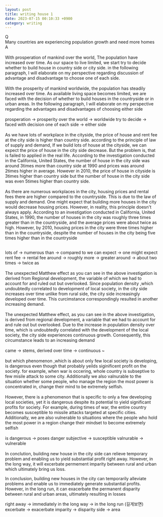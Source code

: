 ```yaml
---
layout: post
title: writing house 1
date: 2023-07-15 00:10:33 +0900
category: writing
---
```

Q
<br/>
Many countries are experiencing population growth and need more homes
<br/>
A
<br/>
<br/>
With prosperation of mankind over the world, The population have increased over time. As our space to live limited, we start try to decide whether to build house in country side or city side. in the following paragraph, I will elaborate on my perspective regarding discussion of advantage and disadvantage to choose one of each side.
<br/>
<br/>
With the prosperity of mankind worldwide, the population has steadily increased over time. As available living space becomes limited, we are faced with the decision of whether to build houses in the countryside or in urban areas. In the following paragraph, I will elaborate on my perspective regarding the advantages and disadvantages of choosing either side
<br/>
<br/>
prosperation -> prosperity
over the world -> worldwide
try to decide -> faced with decision
one of each side -> either side
<br/>
<br/>
As we have lots of workplace in the cityside, the price of house and rent fee at the city side is higher than country side. according to the principle of law of supply and demand,
If we build lots of house at the cityside, we can expect the price of house in the city side decrease. But the problem is, that is failed to applied in the real life. According to the investigation conducted in the California, United States, the number of house in the city side was around 3times more than country side at 1990 and prices was around 2times higher in average. However in 2010, the price of house in cityside is 3times higher than country side but the number of house in the city side was even 5times higher than country side.
<br/>
<br/>
As there are numerous workplaces in the city, housing prices and rental fees there are higher compared to the countryside. This is due to the law of supply and demand. One might expect that building more houses in the city would decrease housing prices. However, in reality, this principle doesn't always apply. According to an investigation conducted in California, United States, in 1990, the number of houses in the city was roughly three times greater than in the countryside, and the average prices were about twice as high. However, by 2010, housing prices in the city were three times higher than in the countryside, despite the number of houses in the city being five times higher than in the countryside
<br/>
<br/>

lots of -> numerous
than -> compared to
we can expect -> one might expect
rent fee -> rental fee
around -> roughly
more -> greater
around -> about
two times -> twice as
<br/>
<br/>
The unexpected Matthew effect as you can see in the above investigation is derived from Regional development, the variable of which we had to account for and ruled out but overlooked. Since population density ,which undoubtedly correlated to development of local society, in the city side increases over time unlike from rural side, the city side increasingly developed over time. This curcimstance correspondingly resulted in another increasing demand.
<br/>
<br/>
The unexpected Matthew effect, as you can see in the above investigation, is derived from regional development, a variable that we had to account for and rule out but overlooked. Due to the increase in population density over time, which is undoubtedly correlated with the development of the local society, the city side experiences continuous growth. Consequently, this circumstance leads to an increasing demand
<br/>
<br/>
came -> stems, derived
over time -> continuous ~
<br/>
<br/>
but which phenomenon ,which is about only few local society is developing, is dangerous even though that probably yeilds siginificent profit on the society. for example, when war is occering, whole country is subseptive to few misile attack to some city. Additionally we also valnurable to the situation whether some people, who manage the region the most power is concentrated in, change their mind to be extremely selfish.
<br/>
<br/>
However, there is a phenomenon that is specific to only a few developing local societies, yet it is dangerous despite its potential to yield significant profits for society. For example, during times of war, the entire country becomes susceptible to missile attacks targeted at specific cities. Additionally, we are also vulnerable to situations where the people who hold the most power in a region change their mindset to become extremely selfish
<br/>
<br/>
is dangerous -> poses danger
subjective -> susceptible
valnurable -> vulnerable
<br/>
<br/>
In conclution, building new house in the city side can relieve temporary problem and enabling us to yield substantial profit right away. However, in the long way, it will excerbate permement imparity between rural and urban which ultimately bring us loss.

In conclusion, building new houses in the city can temporarily alleviate problems and enable us to immediately generate substantial profits. However, in the long run, it can exacerbate the permanent disparity between rural and urban areas, ultimately resulting in losses

right away -> immediately
in the long way -> in the long run (길게보면)
excerbate -> exacerbate
imparity -> disparity
side -> area
